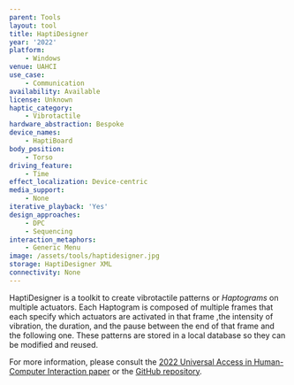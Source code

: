```yaml
---
parent: Tools
layout: tool
title: HaptiDesigner
year: '2022'
platform:
    - Windows
venue: UAHCI
use_case:
    - Communication
availability: Available
license: Unknown
haptic_category:
    - Vibrotactile
hardware_abstraction: Bespoke
device_names:
    - HaptiBoard
body_position:
    - Torso
driving_feature:
    - Time
effect_localization: Device-centric
media_support:
    - None
iterative_playback: 'Yes'
design_approaches:
    - DPC
    - Sequencing
interaction_metaphors:
    - Generic Menu
image: /assets/tools/haptidesigner.jpg
storage: HaptiDesigner XML
connectivity: None
---
```

HaptiDesigner is a toolkit to create vibrotactile patterns or *Haptograms* on multiple actuators.
Each Haptogram is composed of multiple frames that each specify which actuators are activated in that frame ,the intensity of vibration, the duration, and the pause between the end of that frame and the following one.
These patterns are stored in a local database so they can be modified and reused.

For more information, please consult the [2022 Universal Access in Human-Computer Interaction paper](https://doi.org/10.1007/978-3-031-05028-2_33) or the [GitHub repository](https://github.com/NasrineOlson/HaptiDesignerToolkit).
